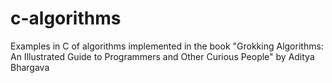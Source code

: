 # c-algorithms
Examples in C of algorithms implemented in the book "Grokking Algorithms: An Illustrated Guide to Programmers and Other Curious People" by Aditya Bhargava
